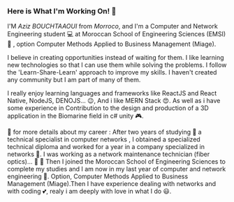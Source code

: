 ### Here is What I'm Working On! 👋

I'M *Aziz BOUCHTAAOUI* from *Morroco*, and I'm a Computer and Network Engineering student :computer: at Moroccan School of Engineering Sciences (EMSI) :school: , option Computer Methods Applied to Business Management (Miage).

I believe in creating opportunities instead of waiting for them. I like  learning new technologies so that I can use them while solving the problems. I follow the 'Learn-Share-Learn' approach to improve my skills. I haven't created any community but I am part of many of them.

I really enjoy learning languages and frameworks like ReactJS and React Native, NodeJS, DENOJS... :wink:, And  i like MERN Stack :heart_eyes:. As well as i have some experience in Contribution to the design and production of a 3D application in the Biomarine field in c# unity :video_game:.

:round_pushpin: for more details about my career :
After two years of studying :book: a technical specialist in computer networks , I obtained a specialized technical diploma and worked for a year in a company specialized in networks :tokyo_tower:. I was working as a network maintenance technician (fiber optics)... :construction_worker: :electric_plug: Then I joined the Moroccan School of Engineering Sciences to complete my studies and I am now in my last year of computer and network engineering :pray:. Option, Computer Methods Applied to Business Management (Miage).Then I have experience dealing with networks and with coding :two_hearts:, realy  i am deeply with love in what I do :smiley:.
